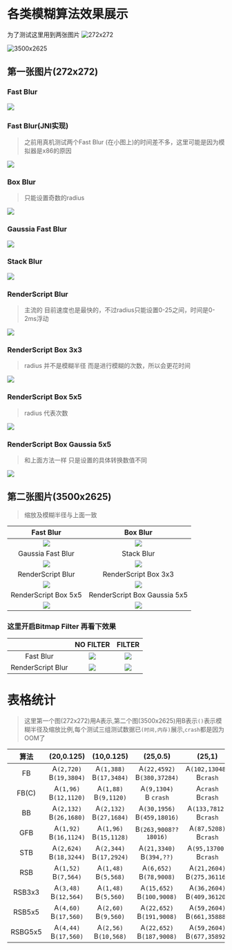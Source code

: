 
# 各类模糊算法效果展示
为了测试这里用到两张图片
![272x272](http://upload-images.jianshu.io/upload_images/1916010-624c67fe495a5bda.png?imageMogr2/auto-orient/strip%7CimageView2/2/w/1240)

![3500x2625](http://upload-images.jianshu.io/upload_images/1916010-2d3799e0dd74ca80.jpg?imageMogr2/auto-orient/strip%7CimageView2/2/w/1240)

## 第一张图片(272x272)
### Fast Blur

![](http://upload-images.jianshu.io/upload_images/1916010-a20be33f651bed00.png?imageMogr2/auto-orient/strip%7CimageView2/2/w/1240)

### Fast Blur(JNI实现)
>之前用真机测试两个Fast Blur (在小图上)的时间差不多，这里可能是因为模拟器是x86的原因

![](http://upload-images.jianshu.io/upload_images/1916010-70429f00d2e3b254.png?imageMogr2/auto-orient/strip%7CimageView2/2/w/1240)

### Box Blur
>只能设置奇数的radius

![](http://upload-images.jianshu.io/upload_images/1916010-c8ecd443e68925f3.png?imageMogr2/auto-orient/strip%7CimageView2/2/w/1240)

### Gaussia Fast Blur


![](http://upload-images.jianshu.io/upload_images/1916010-bfde5f7d1c93bb1c.png?imageMogr2/auto-orient/strip%7CimageView2/2/w/1240)

### Stack Blur

![](http://upload-images.jianshu.io/upload_images/1916010-e6a979454e795676.png?imageMogr2/auto-orient/strip%7CimageView2/2/w/1240)

### RenderScript Blur
>主流的 目前速度也是最快的，不过radius只能设置0-25之间，时间是0-2ms浮动

![](http://upload-images.jianshu.io/upload_images/1916010-4fc8550a6d2c08ca.png?imageMogr2/auto-orient/strip%7CimageView2/2/w/1240)

### RenderScript Box 3x3
>radius 并不是模糊半径 而是进行模糊的次数，所以会更花时间

![](http://upload-images.jianshu.io/upload_images/1916010-e9179030c529dd3a.png?imageMogr2/auto-orient/strip%7CimageView2/2/w/1240)

### RenderScript Box 5x5
>radius 代表次数

![](http://upload-images.jianshu.io/upload_images/1916010-b656c3b09a5dd462.png?imageMogr2/auto-orient/strip%7CimageView2/2/w/1240)

### RenderScript Box Gaussia 5x5
>和上面方法一样 只是设置的具体转换数值不同

![](http://upload-images.jianshu.io/upload_images/1916010-f1c2253320784ccb.png?imageMogr2/auto-orient/strip%7CimageView2/2/w/1240)

## 第二张图片(3500x2625)
>缩放及模糊半径与上面一致

|Fast Blur|Box Blur|
|:------:|:--------:|
|![](http://upload-images.jianshu.io/upload_images/1916010-da33863c3722fcc7.png?imageMogr2/auto-orient/strip%7CimageView2/2/w/1240)|![](http://upload-images.jianshu.io/upload_images/1916010-f873d893266b53b5.png?imageMogr2/auto-orient/strip%7CimageView2/2/w/1240)|
|Gaussia Fast Blur|Stack Blur|
|![](http://upload-images.jianshu.io/upload_images/1916010-32488ff41db9567e.png?imageMogr2/auto-orient/strip%7CimageView2/2/w/1240)|![](http://upload-images.jianshu.io/upload_images/1916010-ef271636e54ef1f3.png?imageMogr2/auto-orient/strip%7CimageView2/2/w/1240)|
|RenderScript Blur|RenderScript Box 3x3|
|![](http://upload-images.jianshu.io/upload_images/1916010-d94435166b80a12c.png?imageMogr2/auto-orient/strip%7CimageView2/2/w/1240)|![](http://upload-images.jianshu.io/upload_images/1916010-db36a15bf1527c17.png?imageMogr2/auto-orient/strip%7CimageView2/2/w/1240)|
|RenderScript Box 5x5|RenderScript Box Gaussia 5x5|
|![](http://upload-images.jianshu.io/upload_images/1916010-879a08901ac518a6.png?imageMogr2/auto-orient/strip%7CimageView2/2/w/1240)|![](http://upload-images.jianshu.io/upload_images/1916010-870318be03c688a6.png?imageMogr2/auto-orient/strip%7CimageView2/2/w/1240)

### 这里开启Bitmap Filter 再看下效果
||NO FILTER|FILTER|
|:----:|:-------:|:-----:|
|Fast Blur|![](http://upload-images.jianshu.io/upload_images/1916010-da33863c3722fcc7.png?imageMogr2/auto-orient/strip%7CimageView2/2/w/1240)|![](http://upload-images.jianshu.io/upload_images/1916010-fc12d3436a986cef.png?imageMogr2/auto-orient/strip%7CimageView2/2/w/1240)|
|RenderScript Blur|![](http://upload-images.jianshu.io/upload_images/1916010-00424a2e8151e391.png?imageMogr2/auto-orient/strip%7CimageView2/2/w/1240)|![](http://upload-images.jianshu.io/upload_images/1916010-5a1d23127baa25a4.png?imageMogr2/auto-orient/strip%7CimageView2/2/w/1240)

# 表格统计
>这里第一个图(272x272)用A表示,第二个图(3500x2625)用B表示`()`表示模糊半径及缩放比例,每个测试三组测试数据已`(时间,内存)`展示,`crash`都是因为OOM了

|算法|(20,0.125)|(10,0.125)|(25,0.5)|(25,1)|(50,1)|
|:--:|:--------:|:-------:|:------:|:---:|:----:|
|FB|A`(2,720)`</br>B`(19,3804)`|A`(1,388)`</br>B`(17,3484)`|A`(22,4592)`</br>B`(380,37284)`|A`(102,13048)`</br>B`crash`|A`(115,10420)`</br>B`crash`|
|FB(C)|A`(1,96)`</br>B`(12,1120)`|A`(1,88)`</br>B`(9,1120)`|A`(9,1304)`</br>B `crash`|A`crash`</br>B`crash`|A`crash`</br>B`crash`|
|BB|A`(2,132)`</br>B`(26,1680)`|A`(2,132)`</br>B`(27,1684)`|A`(30,1956)`</br>B`(459,18016)`|A`(133,7812)`</br>B`crash`|A`(138,7820)`</br>B`crash`|
|GFB|A`(1,92)`</br>B`(16,1124)`|A`(1,96)`</br>B`(15,1128)`|B`(263,9008??18016)`|A`(87,5208)`</br>B`crash`|A`(88,5208)`</br>B`crash`|
|STB|A`(2,624)`</br>B`(18,3244)`|A`(2,344)`</br>B`(17,2924)`|A`(21,3340)`</br>B`(394,??)`|A`(95,13700)`</br>B`crash`|A`(116,15628)`</br>B`crash`|
|RSB|A`(1,52)`</br>B`(7,564)`|A`(1,48)`</br>B`(5,568)`|A`(6,652)`</br>B`(78,9008)`|A`(21,2604)`</br>B`(275,36116)`|不支持|
|RSB3x3|A`(3,48)`</br>B`(12,564)`|A`(1,48)`</br>B`(5,560)`|A`(15,652)`</br>B`(100,9008)`|A`(36,2604)`</br>B`(409,36120)`|A`(62,2604)`</br>B`(713,35888)`
|RSB5x5|A`(4,60)`</br>B`(17,560)`|A`(2,60)`</br>B`(9,560)`|A`(22,652)`</br>B`(191,9008)`|A`(59,2604)`</br>B`(661,35888)`|A`(122,2604)`</br>B`(1249,35888)`
|RSBG5x5|A`(4,44)`</br>B`(17,560)`|A`(2,56)`</br>B`(10,568)`|A`(22,652)`</br>B`(187,9008)`|A`(59,2604)`</br>B`(677,35892)`|A`(120,2604)`</br>B`(1268,35892)`


















